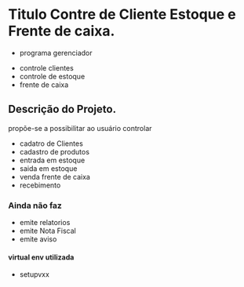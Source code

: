 # Titulo Contre de Cliente Estoque e Frente de caixa. 

* programa gerenciador
 - controle clientes 
 - controle de estoque 
 - frente de caixa

## Descrição do Projeto.

propõe-se a possibilitar ao usuário controlar 
 
 - cadatro de Clientes
 - cadastro de produtos
 - entrada em estoque
 - saida em estoque
 - venda frente de caixa
 - recebimento

 ### Ainda não faz

 - emite relatorios
 - emite Nota Fiscal
 - emite aviso 

 #### virtual env utilizada

 - setupvxx
